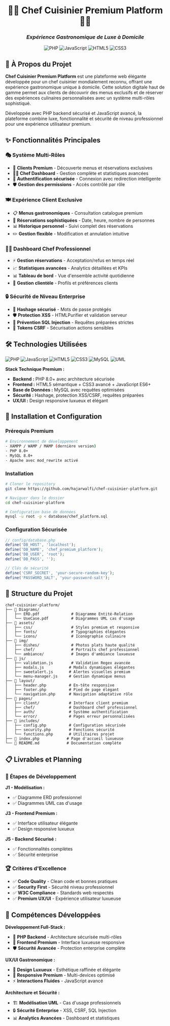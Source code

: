 <div align="center">

# 👨‍🍳 Chef Cuisinier Premium Platform 👨‍🍳
### *Expérience Gastronomique de Luxe à Domicile*

![PHP](https://img.shields.io/badge/PHP-FFE4E1?style=for-the-badge&logo=php&logoColor=FF69B4&labelColor=FFF0F5)
![JavaScript](https://img.shields.io/badge/JavaScript-E6E6FA?style=for-the-badge&logo=javascript&logoColor=9370DB&labelColor=F8F8FF)
![HTML5](https://img.shields.io/badge/HTML5-FFFACD?style=for-the-badge&logo=html5&logoColor=FFB6C1&labelColor=FFFFF0)
![CSS3](https://img.shields.io/badge/CSS3-FFE4F1?style=for-the-badge&logo=css3&logoColor=FF69B4&labelColor=FFF5F5)

</div>

## 🌟 À Propos du Projet

**Chef Cuisinier Premium Platform** est une plateforme web élégante développée pour un chef cuisinier mondialement reconnu, offrant une expérience gastronomique unique à domicile. Cette solution digitale haut de gamme permet aux clients de découvrir des menus exclusifs et de réserver des expériences culinaires personnalisées avec un système multi-rôles sophistiqué.

Développée avec PHP backend sécurisé et JavaScript avancé, la plateforme combine luxe, fonctionnalité et sécurité de niveau professionnel pour une expérience utilisateur premium.

## ✨ Fonctionnalités Principales

### 🎭 Système Multi-Rôles
- 👥 **Clients Premium** - Découverte menus et réservations exclusives
- 👨‍🍳 **Chef Dashboard** - Gestion complète et statistiques avancées
- 🔐 **Authentification sécurisée** - Connexion avec redirection intelligente
- 🛡️ **Gestion des permissions** - Accès contrôlé par rôle

### 🍽️ Expérience Client Exclusive
- 📋 **Menus gastronomiques** - Consultation catalogue premium
- 📅 **Réservations sophistiquées** - Date, heure, nombre de personnes
- 📊 **Historique personnel** - Suivi complet des réservations
- ✏️ **Gestion flexible** - Modification et annulation intuitive

### 👨‍🍳 Dashboard Chef Professionnel
- ⚡ **Gestion réservations** - Acceptation/refus en temps réel
- 📈 **Statistiques avancées** - Analytics détaillées et KPIs
- 📊 **Tableau de bord** - Vue d'ensemble activité quotidienne
- 👥 **Gestion clientèle** - Profils et préférences clients

### 🔒 Sécurité de Niveau Enterprise
- 🔐 **Hashage sécurisé** - Mots de passe protégés
- 🛡️ **Protection XSS** - HTMLPurifier et validation serveur
- 💉 **Prévention SQL Injection** - Requêtes préparées strictes
- 🎫 **Tokens CSRF** - Sécurisation actions sensibles

## 🛠️ Technologies Utilisées

<div align="justify">

![PHP](https://img.shields.io/badge/PHP-FFE4E1?style=for-the-badge&logo=php&logoColor=FF69B4&labelColor=FFF0F5)
![JavaScript](https://img.shields.io/badge/JavaScript-E6E6FA?style=for-the-badge&logo=javascript&logoColor=9370DB&labelColor=F8F8FF)
![HTML5](https://img.shields.io/badge/HTML5-FFFACD?style=for-the-badge&logo=html5&logoColor=FFB6C1&labelColor=FFFFF0)
![CSS3](https://img.shields.io/badge/CSS3-FFE4F1?style=for-the-badge&logo=css3&logoColor=FF69B4&labelColor=FFF5F5)
![MySQL](https://img.shields.io/badge/MySQL-FFE0E6?style=for-the-badge&logo=mysql&logoColor=FF69B4&labelColor=FFF5F8)
![UML](https://img.shields.io/badge/UML-FFF0E6?style=for-the-badge&logo=uml&logoColor=FF8C00&labelColor=FFFAF0)

</div>

**Stack Technique Premium :**
- **Backend :** PHP 8.0+ avec architecture sécurisée
- **Frontend :** HTML5 sémantique + CSS3 avancé + JavaScript ES6+
- **Base de Données :** MySQL avec requêtes optimisées
- **Sécurité :** Hashage, protection XSS/CSRF, requêtes préparées
- **UX/UI :** Design responsive luxueux et élégant

## 🚀 Installation et Configuration

### Prérequis Premium
```bash
# Environnement de développement
- XAMPP / WAMP / MAMP (dernière version)
- PHP 8.0+
- MySQL 8.0+
- Apache avec mod_rewrite activé
```

### Installation
```bash
# Cloner le repository
git clone https://github.com/hajarwalfi/chef-cuisinier-platform.git

# Naviguer dans le dossier
cd chef-cuisinier-platform

# Configuration base de données
mysql -u root -p < database/chef_platform.sql
```

### Configuration Sécurisée
```php
// config/database.php
define('DB_HOST', 'localhost');
define('DB_NAME', 'chef_premium_platform');
define('DB_USER', 'root');
define('DB_PASS', '');

// Clés de sécurité
define('CSRF_SECRET', 'your-secure-random-key');
define('PASSWORD_SALT', 'your-password-salt');
```

## 📖 Structure du Projet

```
chef-cuisinier-platform/
├── 📁 Diagrams/
│   ├── ERD.pdf              # Diagramme Entité-Relation
│   └── UseCase.pdf          # Diagrammes UML cas d'usage
├── 📁 assets/
│   ├── css/                 # Styles premium et responsive
│   ├── fonts/               # Typographies élégantes
│   └── icons/               # Iconographie culinaire
├── 📁 img/
│   ├── dishes/              # Photos plats haute qualité
│   ├── chef/                # Portraits chef professionnel
│   └── ambiance/            # Images d'ambiance luxueuse
├── 📁 js/
│   ├── validation.js        # Validation Regex avancée
│   ├── modals.js           # Modals dynamiques élégantes
│   ├── sweetalert.js       # Alertes visuelles premium
│   └── menu-manager.js     # Gestion dynamique menus
├── 📁 layout/
│   ├── header.php          # En-tête responsive
│   ├── footer.php          # Pied de page élégant
│   └── navigation.php      # Navigation adaptative rôle
├── 📁 pages/
│   ├── client/             # Interface client premium
│   ├── chef/               # Dashboard chef professionnel
│   ├── auth/               # Système authentification
│   └── error/              # Pages erreur personnalisées
├── 📁 includes/
│   ├── config.php          # Configuration sécurisée
│   ├── security.php        # Fonctions sécurité
│   └── functions.php       # Utilitaires projet
├── 📄 index.php            # Page d'accueil luxueuse
└── 📄 README.md            # Documentation complète
```

## 📋 Livrables et Planning

### 📅 Étapes de Développement
**J1 - Modélisation :**
- ✅ Diagramme ERD professionnel
- ✅ Diagrammes UML cas d'usage

**J3 - Frontend Premium :**
- ✅ Interface utilisateur élégante
- ✅ Design responsive luxueux

**J5 - Backend Sécurisé :**
- ✅ Fonctionnalités complètes
- ✅ Sécurité enterprise

### 🏆 Critères d'Excellence
- ✅ **Code Quality** - Clean code et bonnes pratiques
- ✅ **Security First** - Sécurité niveau professionnel
- ✅ **W3C Compliance** - Standards web respectés
- ✅ **Premium UX/UI** - Expérience utilisateur luxueuse

## 🎯 Compétences Développées

**Développement Full-Stack :**
- 🔧 **PHP Backend** - Architecture sécurisée multi-rôles
- 🎨 **Frontend Premium** - Interface luxueuse responsive
- 🛡️ **Sécurité Avancée** - Protection enterprise complète

**UX/UI Gastronomique :**
- 🌟 **Design Luxueux** - Esthétique raffinée et élégante
- 📱 **Responsive Premium** - Multi-devices optimisé
- ⚡ **Interactions Fluides** - JavaScript avancé

**Architecture et Sécurité :**
- 🏗️ **Modélisation UML** - Cas d'usage professionnels
- 🔒 **Sécurité Enterprise** - XSS, CSRF, SQL Injection
- 📊 **Analytics Avancées** - Dashboard et statistiques
